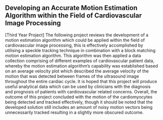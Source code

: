 ## Developing an Accurate Motion Estimation Algorithm within the Field of Cardiovascular Image Processing
[Third Year Project]
The following project reviews the development of a motion estimation algorithm which could 
be applied within the field of cardiovascular image processing, this is effectively accomplished 
by utilising a speckle tracking technique in combination with a block matching motion 
estimation algorithm. This algorithm was then applied a data collection comprising of different 
examples of cardiovascular patient data, whereby the motion estimation algorithm’s capability 
was established based on an average velocity plot which described the average velocity of the 
motion that was detected between frames of the ultrasound image throughout the entire cardiac 
cycle. It is hoped that this project will produce useful analytical data which can be used by 
clinicians with the diagnosis and prognosis of patients with cardiovascular related concerns. 
Overall, the outcome of this project concluded with the motion of the cardiomyocytes being 
detected and tracked effectively, though it should be noted that the developed solution still 
includes an amount of noisy motion vectors being unnecessarily tracked resulting in a slightly 
more obscured outcome.
